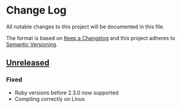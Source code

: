 # Change Log
All notable changes to this project will be documented in this file.

The format is based on [Keep a Changelog](http://keepachangelog.com/)
and this project adheres to [Semantic Versioning](http://semver.org/).

## [Unreleased]
### Fixed
- Ruby versions before 2.3.0 now supported
- Compiling correctly on Linux

[Unreleased]: https://github.com/TandaHQ/fast_filter/compare/v0.0.1...HEAD
